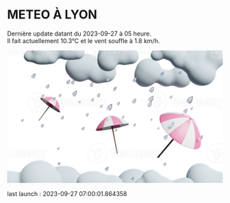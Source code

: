 # METEO À LYON

Dernière update datant du 2023-09-27 à 05 heure.  
Il fait actuellement 10.3°C et le vent souffle à 1.8 km/h.      

![](./.github/rain.png)

last launch : 2023-09-27 07:00:01.864358
